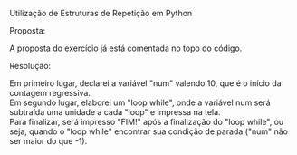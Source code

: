 Utilização de Estruturas de Repetição em Python

Proposta:

A proposta do exercício já está comentada no topo do código.

Resolução:

Em primeiro lugar, declarei a variável "num" valendo 10, que é o início da contagem regressiva.   
Em segundo lugar, elaborei um "loop while", onde a variável num será subtraída uma unidade a cada "loop" e impressa na tela.   
Para finalizar, será impresso "FIM!" após a finalização do "loop while", ou seja, quando o "loop while" encontrar sua condição de parada ("num" não ser maior do que -1). 

